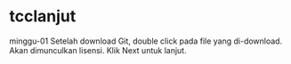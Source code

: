 # tcclanjut
minggu-01
Setelah download Git, double click pada file yang di-download. Akan dimunculkan lisensi. Klik Next untuk lanjut.

